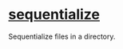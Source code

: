 # [sequentialize](https://github.com/ryanburnette/go-sequentialize)

Sequentialize files in a directory.
